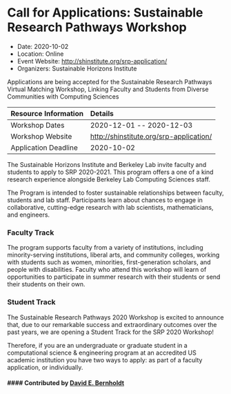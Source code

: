 # Call for Applications: Sustainable Research Pathways Workshop

- Date: 2020-10-02
- Location: Online
- Event Website: http://shinstitute.org/srp-application/
- Organizers: Sustainable Horizons Institute
			   
Applications are being accepted for the Sustainable Research Pathways Virtual Matching Workshop, Linking Faculty and Students from Diverse Communities with Computing Sciences 

Resource Information | Details
:--- | :---			   
Workshop Dates | 2020-12-01 -- 2020-12-03
Workshop Website | http://shinstitute.org/srp-application/
Application Deadline | 2020-10-02

The Sustainable Horizons Institute and Berkeley Lab invite faculty and students to apply to SRP 2020-2021. This program offers a one of a kind research experience alongside Berkeley Lab Computing Sciences staff.

The Program is intended to foster sustainable relationships between faculty, students and lab staff. Participants learn about chances to engage in collaborative, cutting-edge research with lab scientists, mathematicians, and engineers.

### Faculty Track

The program supports faculty from a variety of institutions, including minority-serving institutions, liberal arts, and community colleges, working with students such as women, minorities, first-generation scholars, and people with disabilities. Faculty who attend this workshop will learn of opportunities to participate in summer research with their students or send their students on their own.

### Student Track

The Sustainable Research Pathways 2020 Workshop is excited to announce that, due to our remarkable success and extraordinary outcomes over the past years, we are opening a Student Track for the SRP 2020 Workshop!

Therefore, if you are an undergraduate or graduate student in a computational science & engineering program at an accredited US academic institution you have two ways to apply: as part of a faculty application, or individually.

#### #### Contributed by [David E. Bernholdt](https://github.com/bernhold "David E. Bernholdt GitHub profile")

<!---
Publish: preview
Categories: Collaboration
Topics: conferences and workshops
Level: 2
Prerequisites: default
Aggregate: none
--->
